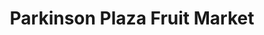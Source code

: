 ---
title: "Parkinson Plaza Fruit Market"
url: /brisbane/parkinson-plaza-fruit-market/
shop: greengrocer
---